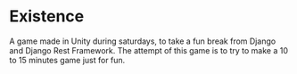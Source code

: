 # Existence
 A game made in Unity during saturdays, to take a fun break from Django and Django Rest Framework. The attempt of this game is to try to make a 10 to 15 minutes game just for fun.

